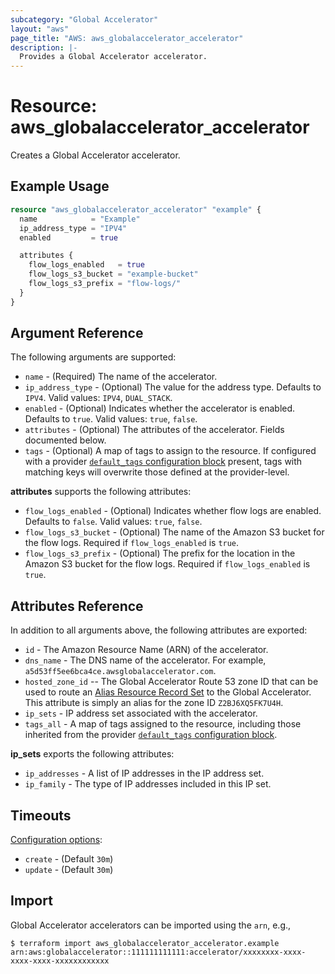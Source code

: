 ```yaml
---
subcategory: "Global Accelerator"
layout: "aws"
page_title: "AWS: aws_globalaccelerator_accelerator"
description: |-
  Provides a Global Accelerator accelerator.
---
```


# Resource: aws_globalaccelerator_accelerator

Creates a Global Accelerator accelerator.

## Example Usage

```terraform
resource "aws_globalaccelerator_accelerator" "example" {
  name            = "Example"
  ip_address_type = "IPV4"
  enabled         = true

  attributes {
    flow_logs_enabled   = true
    flow_logs_s3_bucket = "example-bucket"
    flow_logs_s3_prefix = "flow-logs/"
  }
}
```

## Argument Reference

The following arguments are supported:

* `name` - (Required) The name of the accelerator.
* `ip_address_type` - (Optional) The value for the address type. Defaults to `IPV4`. Valid values: `IPV4`, `DUAL_STACK`.
* `enabled` - (Optional) Indicates whether the accelerator is enabled. Defaults to `true`. Valid values: `true`, `false`.
* `attributes` - (Optional) The attributes of the accelerator. Fields documented below.
* `tags` - (Optional) A map of tags to assign to the resource. If configured with a provider [`default_tags` configuration block](https://registry.terraform.io/providers/hashicorp/aws/latest/docs#default_tags-configuration-block) present, tags with matching keys will overwrite those defined at the provider-level.

**attributes** supports the following attributes:

* `flow_logs_enabled` - (Optional) Indicates whether flow logs are enabled. Defaults to `false`. Valid values: `true`, `false`.
* `flow_logs_s3_bucket` - (Optional) The name of the Amazon S3 bucket for the flow logs. Required if `flow_logs_enabled` is `true`.
* `flow_logs_s3_prefix` - (Optional) The prefix for the location in the Amazon S3 bucket for the flow logs. Required if `flow_logs_enabled` is `true`.

## Attributes Reference

In addition to all arguments above, the following attributes are exported:

* `id` - The Amazon Resource Name (ARN) of the accelerator.
* `dns_name` - The DNS name of the accelerator. For example, `a5d53ff5ee6bca4ce.awsglobalaccelerator.com`.
* `hosted_zone_id` --  The Global Accelerator Route 53 zone ID that can be used to
  route an [Alias Resource Record Set][1] to the Global Accelerator. This attribute
  is simply an alias for the zone ID `Z2BJ6XQ5FK7U4H`.
* `ip_sets` - IP address set associated with the accelerator.
* `tags_all` - A map of tags assigned to the resource, including those inherited from the provider [`default_tags` configuration block](https://registry.terraform.io/providers/hashicorp/aws/latest/docs#default_tags-configuration-block).

**ip_sets** exports the following attributes:

* `ip_addresses` - A list of IP addresses in the IP address set.
* `ip_family` - The type of IP addresses included in this IP set.

[1]: https://docs.aws.amazon.com/Route53/latest/APIReference/API_AliasTarget.html

## Timeouts

[Configuration options](https://www.terraform.io/docs/configuration/blocks/resources/syntax.html#operation-timeouts):

* `create` - (Default `30m`)
* `update` - (Default `30m`)

## Import

Global Accelerator accelerators can be imported using the `arn`, e.g.,

```
$ terraform import aws_globalaccelerator_accelerator.example arn:aws:globalaccelerator::111111111111:accelerator/xxxxxxxx-xxxx-xxxx-xxxx-xxxxxxxxxxxx
```
